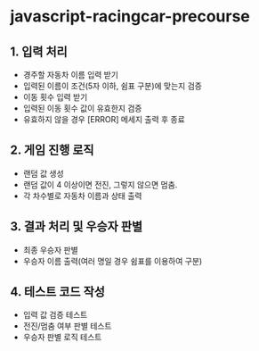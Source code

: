 # javascript-racingcar-precourse

## 1. 입력 처리

- 경주할 자동차 이름 입력 받기
- 입력된 이름이 조건(5자 이하, 쉼표 구분)에 맞는지 검증
- 이동 횟수 입력 받기
- 입력된 이동 횟수 값이 유효한지 검증
- 유효하지 않을 경우 [ERROR] 메세지 출력 후 종료

## 2. 게임 진행 로직

- 랜덤 값 생성
- 랜덤 값이 4 이상이면 전진, 그렇지 않으면 멈춤.
- 각 차수별로 자동차 이름과 상태 출력

## 3. 결과 처리 및 우승자 판별

- 최종 우승자 판별
- 우승자 이름 출력(여러 명일 경우 쉼표를 이용하여 구분)

## 4. 테스트 코드 작성

- 입력 값 검증 테스트
- 전진/멈춤 여부 판별 테스트
- 우승자 판별 로직 테스트
